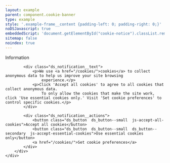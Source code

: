 ```yaml
---
layout: example
parent: component.cookie-banner
type: example
style: '.example-frame__content {padding-left: 0; padding-right: 0;}'
noDSJavascript: true
embeddedScript: 'document.getElementById("cookie-notice").classList.remove("fully-hidden");'
sitemap: false
noindex: true
---
```


<div id="cookie-notice" class="ds_notification  ds_notification--large  ds_notification--cookie  js-initial-cookie-content  fully-hidden" data-module="ds-cookie-notification">
    <div class="ds_wrapper">
        <div class="ds_notification__content">
            <div role="heading" class="visually-hidden">Information</div>

            <div class="ds_notification__text">
                <p>We use <a href="/cookies/">cookies</a> to collect anonymous data to help us improve your site browsing
                    experience.</p>
                <p>Click 'Accept all cookies' to agree to all cookies that collect anonymous data.
                    To only allow the cookies that make the site work, click 'Use essential cookies only.' Visit 'Set cookie preferences' to control specific cookies.</p>
            </div>

            <div class="ds_notification__actions">
                <button class="ds_button  ds_button--small  js-accept-all-cookies">Accept all cookies</button>
                <button class="ds_button  ds_button--small  ds_button--secondary  js-accept-essential-cookies">Use essential cookies only</button>
                <a href="/cookies/">Set cookie preferences</a>
            </div>
        </div>
    </div>
</div>
